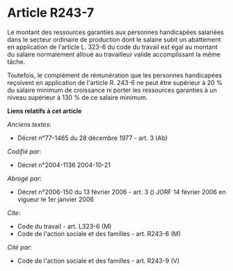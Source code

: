 # Article R243-7

Le montant des ressources garanties aux personnes handicapées salariées dans le secteur ordinaire de production dont le
salaire subit un abattement en application de l'article L. 323-6 du code du travail est égal au montant du salaire
normalement alloué au travailleur valide accomplissant la même tâche.

Toutefois, le complément de rémunération que les personnes handicapées reçoivent en application de l'article R. 243-6 ne peut
être supérieur à 20 % du salaire minimum de croissance ni porter les ressources garanties à un niveau supérieur à 130 % de ce
salaire minimum.

**Liens relatifs à cet article**

_Anciens textes_:

  - Décret n°77-1465 du 28 décembre 1977 - art. 3 (Ab)

_Codifié par_:

  - Décret n°2004-1136 2004-10-21

_Abrogé par_:

  - Décret n°2006-150 du 13 février 2006 - art. 3 () JORF 14 février 2006 en vigueur le 1er janvier 2006

_Cite_:

  - Code du travail - art. L323-6 (M)
  - Code de l'action sociale et des familles - art. R243-6 (M)

_Cité par_:

  - Code de l'action sociale et des familles - art. R243-9 (V)
